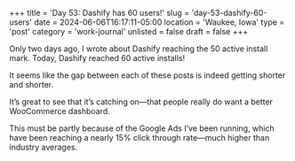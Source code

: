 +++
title = 'Day 53: Dashify has 60 users!'
slug = 'day-53-dashify-60-users'
date = 2024-06-06T16:17:11-05:00
location = 'Waukee, Iowa'
type = 'post'
category = 'work-journal'
unlisted = false
draft = false
+++

Only two days ago, I wrote about Dashify reaching the 50 active install mark. Today, Dashify reached 60 active installs!

It seems like the gap between each of these posts is indeed getting shorter and shorter.

It’s great to see that it’s catching on—that people really do want a better WooCommerce dashboard.

This must be partly because of the Google Ads I’ve been running, which have been reaching a nearly 15% click through rate—much higher than industry averages.
